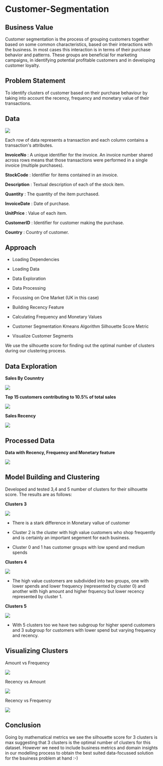 # Customer-Segmentation


## Business Value

Customer segmentation is the process of grouping customers together based on some common characteristics, based on their interactions with the business. In most cases this interaction is in terms of their purchase behavior and patterns. These groups are beneficial for marketing campaigns, in identifying potential profitable customers and in developing customer loyalty.

## Problem Statement

To identify clusters of customer based on their purchase behaviour by taking into account the recency, frequency and monetary value of their transactions.

## Data

![](Images/Data%20Sample.PNG)

Each row of data represents a transaction and each column contains a transaction's attributes.

__InvoiceNo__ : A unique identifier for the invoice. An invoice number shared across
rows means that those transactions were performed in a single invoice (multiple
purchases). 

__StockCode__ : Identifier for items contained in an invoice.

__Description__ : Textual description of each of the stock item.

__Quantity__ : The quantity of the item purchased.

__InvoiceDate__ : Date of purchase.

__UnitPrice__ : Value of each item.

__CustomerID__ : Identifier for customer making the purchase.

__Country__ : Country of customer.

## Approach

+ Loading Dependencies

+ Loading Data

+ Data Exploration

+ Data Processing

+ Focussing on One Market (UK in this case)

+ Building Recency Feature
    
+ Calculating Frequency and Monetary Values

+ Customer Segmentation
Kmeans Algorithm
Silhouette Score Metric 

+ Visualize Customer Segments

We use the silhouette score for finding out the optimal number of clusters during our clustering process.

## Data Exploration

__Sales By Counntry__

![](Images/Sales%20by%20Country.PNG)

__Top 15 customers contributing to 10.5% of total sales__

![](Images/Top%2015%20customers.PNG)

__Sales Recency__

![](Images/Sales%20Recency.PNG)

## Processed Data

__Data with Recency, Frequency and Monetary feature__

![](Images/RFM%20Data.PNG)


## Model Building and Clustering

Developed and tested 3,4 and 5 number of clusters for their silhouette score. The results are as follows:

__Clusters 3__

![](Images/clusters%203.PNG)

+ There is a stark difference in Monetary vallue of customer

+ Cluster 2 is the cluster with high value customers who shop frequently and is certainly an important segement for each business.

+ Cluster 0 and 1 has customer groups with low spend and medium spends 

__Clusters 4__

![](Images/Clusters%204.PNG)

+ The high value customers are subdivided into two groups, one with lower spends and lower frequency (represented by cluster 0) and another with high amount and higher frquency but lower recency represented by cluster 1.

__Clusters 5__

![](Images/Clusters%205.PNG)

+ With 5 clusters too we have two subgroup for higher spend customers and 3 subgroup for customers with lower spend but varying frequency and recency.

## __Visualizing Clusters__

Amount vs Frequency

![](Images/Amount%20vs%20Freq.PNG)

Recency vs Amount

![](Images/Recency%20vs%20Amount.PNG)

Recency vs Frequency

![](Images/Recency%20vs%20Freq.PNG)


## __Conclusion__
Going by mathematical metrics we see the silhouette score for 3 clusters is max suggesting that 3 clusters is the optimal number of clusters for this dataset. However we need to include business metrics and domain insights in our modelling process to obtain the best suited data-focussed solution for the bsuiness problem at hand :-)

